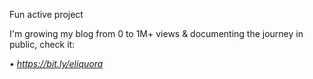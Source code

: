 Fun active project

I'm growing my blog from 0 to 1M+ views & documenting the journey in public, check it: 

<i>• https://bit.ly/eliquora</i>
<!---
elilouise/elilouise is a ✨ special ✨ repository because its `README.md` (this file) appears on your GitHub profile.
You can click the Preview link to take a look at your changes.
--->
